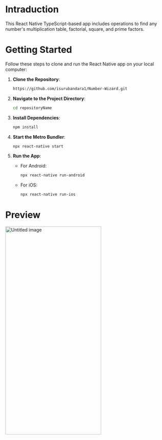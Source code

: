 # Intraduction 

This React Native TypeScript-based app includes operations to find any number's multiplication table, factorial, square, and prime factors.

# Getting Started

Follow these steps to clone and run the React Native app on your local computer:

1. **Clone the Repository**:
    ```bash
    https://github.com/isurubandara1/Number-Wizard.git
    ```

2. **Navigate to the Project Directory**:
    ```bash
    cd repositoryName
    ```

3. **Install Dependencies**:
    ```bash
    npm install
    ```

4. **Start the Metro Bundler**:
    ```bash
    npx react-native start
    ```

5. **Run the App**:
    - For Android:
      ```bash
      npx react-native run-android
      ```
    - For iOS:
      ```bash
      npx react-native run-ios
      ```
# Preview
 
<img src="https://github.com/isurubandara1/Number-Wizard/assets/111081151/23257aae-f422-4a16-bf31-2300ae6e4299" alt="Untitled image" width="300" height="650">
